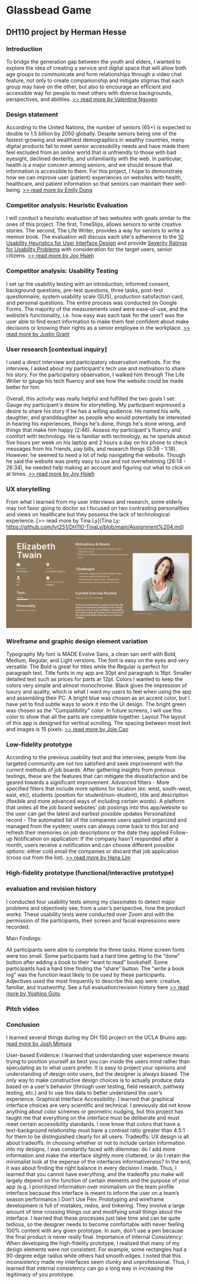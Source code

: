 # Glassbead Game
## DH110 project by Herman Hesse

### Introduction
To bridge the generation gap between the youth and elders, I wanted to explore the idea of creating a service and digital space that will allow both age groups to communicate and form relationships through a video chat feature, not only to create companionship and mitigate stigmas that each group may have on the other, but also to encourage an efficient and accessible way for people to meet others with diverse backgrounds, perspectives, and abilities.
[>> read more by Valentine Nguyen](https://github.com/valentinnguyen/DH110-Assignment-01)


### Design statement 
According to the United Nations, the number of seniors (65+) is expected to double to 1.5 billion by 2050 globally. Despite seniors being one of the fastest-growing and wealthiest demographics in wealthy countries, many digital products fail to meet senior accessibility needs and have made them feel excluded from an online world that is unfriendly to those with bad eyesight, declined dexterity, and unfamiliarity with the web. In particular, health is a major concern among seniors, and we should ensure that information is accessible to them. For this project, I hope to demonstrate how we can improve user (patient) experiences on websites with health, healthcare, and patient information so that seniors can maintain their well-being. [>> read more by Emily Dong](https://github.com/emilydong001/DH110/blob/main/Assignments/Assignment01.md)


### Competitor analysis: Heuristic Evaluation

I will conduct a heuristic evaluation of two websites with goals similar to the ones of this project. The first, TimeSlips, allows seniors to write creative stories. The second, The Life Writer, provides a way for seniors to write a memoir book. The evaluation will discuss each site's adherence to the [10 Usability Heuristics for User Interface Design](https://www.nngroup.com/articles/ten-usability-heuristics/) and provide [Severity Ratings for Usability Problems](https://www.nngroup.com/articles/how-to-rate-the-severity-of-usability-problems/) with consideration for the target users, senior citizens. [>> read more by Joy Hsieh](https://github.com/JoyHsieh/DH110-JoyHsieh-Assignment01/blob/main/README.md)


### Competitor analysis: Usability Testing
I set up the usability testing with an introduction, informed consent, background questions, pre-test questions, three tasks, post-test questionnaire, system usability scale (SUS), production satisfaction card, and personal questions. The entire process was conducted on Google Forms.
The majority of the measurements used were ease-of-use, and the website’s functionality, i.e. how easy was each task for the user? was the user able to find exact information to make them feel confident about make decisions or knowing their rights as a senior employee in the workplace. [>> read more by Justin Grant](https://jgrant29.github.io/Justin/assignment02_Pilot_UT)


### User research [contextual inquiry]
I used a direct interview and participatory observation methods. For the interview, I asked about my participant's tech use and motivation to share his story. For the participatory observation, I walked him through The Life Writer to gauge his tech fluency and see how the website could be made better for him.

Overall, this activity was really helpful and fulfilled the two goals I set:
Gauge my participant's desire for storytelling.
My participant expressed a desire to share his story if he has a willing audience. He named his wife, daughter, and granddaughter as people who would potentially be interested in hearing his experiences, things he's done, things he's done wrong, and things that make him happy (2:46).
Assess my participant's fluency and comfort with technology.
He is familiar with technology, as he spends about five hours per week on his laptop and 2 hours a day on his phone to check messages from his friends, pay bills, and research things (0:39 - 1:18). However, he seemed to need a lot of help navigating the website. Though he said the website was pretty easy to use and not overwhelming (26:14 - 26:34), he needed help making an account and figuring out what to click on at times. [>> read more by Joy Hsieh](#)


### UX storytelling 
From what I learned from my user interviews and research, some elderly may not favor going to doctor so I focused on two contrasting personalities and views on healthcare but they possess the lack of technological experience. [>> read more by Tina Ly](Tina Ly: https://github.com/lyt251/DH110-TinaLy/blob/main/Assignment%204.md)

![persona: Ms. Twain](https://raw.githubusercontent.com/lyt251/DH110-TinaLy/main/Elizabeth%20Persona2.png)


### Wireframe and graphic design element variation 
Typography
My font is MADE Evolve Sans, a clean san serif with Bold, Medium, Regular, and Light versions. The font is easy on the eyes and very versatile. The Bold is great for titles while the Regular is perfect for paragraph text. Title fonts in my app are 30pt and paragraph is 16pt. Smaller detailed text such as prices for parts ar 12pt.
Colors
I wanted to keep the colors very simple and almost monochrome. Black gives the impression of luxury and quality, which is what I want my users to feel when using the app and assembling their PC. A bright blue was chosen as an accent color, but I have yet to find subtle ways to work it into the UI design. The bright green was chosen as the "Compatibility" color. In future screens, I will use this color to show that all the parts are compatible together.
Layout
The layout of this app is designed for vertical scrolling. The spacing between most text and images is 15 pixels. [>> read more by Joie Cao](#)



### Low-fidelity prototype
According to the previous usability test and the interview, people from the targeted community are not too satisfied and seek improvement with the current methods of job boards. After gathering insights from previous testings, these are the features that can mitigate the dissatisfaction and be geared towards a significant improvement.
Advanced filters - More specified filters that include more options for location (ex: west, south-west, east, etc), students (position for student/non-student), title and description (flexible and more advanced ways of including certain words). A platform that unites all the job board websites' job postings into this app/website so the user can get the latest and earliest possible updates
Personalized record - The automated list of the companies users applied organized and managed from the system; users can always come back to this list and refresh their memories on job descriptions or the date they applied
Follow-up Notification on application: If the company hasn't responded after a month, users receive a notification and can choose different possible options: either cold email the companies or discard that job application (cross out from the list).
[>> read more by Hana Lim](https://github.com/pioneer0317/DH110-HANALIM/tree/main/Assignments/Assignment%2005)

### High-fidelity prototype (functional/interactive prototype)


### evaluation and revision history 
I conducted four usability tests among my classmates to detect major problems and objectively see, from a user’s perspective, how the product works. These usability tests were conducted over Zoom and with the permission of the participants, their screen and facial expressions were recorded. 

Main Findings:

All participants were able to complete the three tasks.
Home screen fonts were too small.
Some participants had a hard time getting to the “done” button after adding a book to their “want to read” bookshelf.
Some participants had a hard time finding the “share” button.
The “write a book log” was the function least likely to be used by these participants.
Adjectives used the most frequently to describe this app were: creative, familiar, and trustworthy.
See a full evaluation/revision history here [>> read more by Yoshino Goto](https://github.com/yoshinogoto/DH150-YoshinoGoto/blob/master/Assignment07.md)


### Pitch video 


### Conclusion 
I learned several things during my DH 150 project on the UCLA Bruins app: [read more by Josh Mimura](https://joshmimura.github.io/DH-150-Assignments/final/)

User-based Evidence: I learned that understanding user experience means trying to position yourself as best you can inside the users mind rather than speculating as to what users prefer. It is easy to project your opinions and understanding of design onto users, but the designer is always biased. The only way to make constructive design choices is to actually produce data based on a user’s behavior (through user testing, field research, pathway testing, etc.) and to use this data to better understand the user’s experience.
Graphical Interface Accessibility: I learned that graphical interface choices are very scientific and technical. I previously did not know anything about color schemes or geometric nudging, but this project has taught me that everything on the interface must be deliberate and must meet certain accessibility standards. I now know that colors that have a text-background relationship must have a contrast ratio greater than 4.5:1 for them to be distinguished clearly for all users.
Tradeoffs: UX design is all about tradeoffs. In choosing whether or not to include certain information into my designs, I was constantly faced with dilemmas: do I add more information and make the interface slightly more cluttered, or do I retain the minimalist look at the expense of the interfaces informativeness? In the end, it was about finding the right balance in every decision I made. Thus, I learned that you cannot have everything, and the tradeoffs you make will largely depend on the function of certain elements and the purpose of your app (e.g. I prioritized information over minimalism on the team profile interface because this interface is meant to inform the user on a team’s season performance.)
Don’t Use Pen: Prototyping and wireframe development is full of mistakes, redos, and tinkering. They involve a large amount of time crossing things out and modifying small things about the interface. I learned that these processes just take time and can be quite tedious, so the designer needs to become comfortable with never feeling 100% content with any given prototype. In sum, don’t use a pen because the final product is never really final.
Importance of Internal Consistency: When developing the high-fidelity prototype, I realized that many of my design elements were not consistent. For example, some rectangles had a 90-degree edge radius while others had smooth edges. I noted that this inconsistency made my interfaces seem clunky and unprofessional. Thus, I learned that internal consistency can go a long way in increasing the legitimacy of you prototype.
